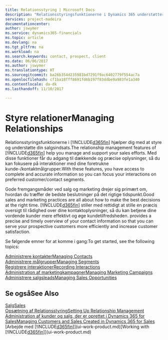 ```yaml
---
title: Relationsstyring | Microsoft Docs
description: "Relationsstyringsfunktionerne i Dynamics 365 understøtter din salgsindsats, og du kan få adgang til oplysninger om kontakter og kundeemner, så du kan betjene kunderne effektivt."
services: project-madeira
documentationcenter: 
author: jswymer
ms.service: dynamics365-financials
ms.topic: article
ms.devlang: na
ms.tgt_pltfrm: na
ms.workload: na
ms.search.keywords: contact, prospect, client
ms.date: 06/06/2017
ms.author: jswymer
ms.translationtype: HT
ms.sourcegitcommit: ba26b354d235981bd7291f9ac6402779f554ac7a
ms.openlocfilehash: cf1ba18fff8691fd6b197f83ddbe9a983fe1a340
ms.contentlocale: da-dk
ms.lasthandoff: 11/10/2017

---
```

# <a name="managing-relationships"></a><span data-ttu-id="1e821-103">Styre relationer</span><span class="sxs-lookup"><span data-stu-id="1e821-103">Managing Relationships</span></span>
<span data-ttu-id="1e821-104">Relationsstyringsfunktionerne i [!INCLUDE[d365fin](includes/d365fin_md.md)] hjælper dig med at styre og understøtte din salgsindsats.</span><span class="sxs-lookup"><span data-stu-id="1e821-104">The relationship management features of [!INCLUDE[d365fin](includes/d365fin_md.md)] help you manage and support your sales efforts.</span></span> <span data-ttu-id="1e821-105">Med disse funktioner får du adgang til dækkende og præcise oplysninger, så du kan fokusere på interaktioner med dine foretrukne kunde-/kontaktmålgrupper.</span><span class="sxs-lookup"><span data-stu-id="1e821-105">With these features, you have access to complete and accurate information so you can focus your interactions on preferred customer/contact segments.</span></span>

<span data-ttu-id="1e821-106">Gode fremgangsmåder ved salg og marketing drejer sig primært om, hvordan du træffer de bedste beslutninger på det rigtige tidspunkt.</span><span class="sxs-lookup"><span data-stu-id="1e821-106">Good sales and marketing practices are all about how to make the best decisions at the right time.</span></span> [!INCLUDE[d365fin](includes/d365fin_md.md)]<span data-ttu-id="1e821-107"> stiller med rettidigt at stille en præcis oversigt til rådighed over dine kontaktoplysninger, så du kan betjene dine vordende kunder mere effektivt og øge kundetilfredsheden.</span><span class="sxs-lookup"><span data-stu-id="1e821-107"> provides a precise and timely overview of your contact information so that you can serve your prospective customers more efficiently and increase customer satisfaction.</span></span>

<span data-ttu-id="1e821-108">Se følgende emner for at komme i gang:</span><span class="sxs-lookup"><span data-stu-id="1e821-108">To get started, see the following topics:</span></span>

[<span data-ttu-id="1e821-109">Administrere kontakter</span><span class="sxs-lookup"><span data-stu-id="1e821-109">Managing Contacts</span></span>](marketing-contacts.md)  
[<span data-ttu-id="1e821-110">Administrere målgrupper</span><span class="sxs-lookup"><span data-stu-id="1e821-110">Managing Segments</span></span>](marketing-segments.md)  
[<span data-ttu-id="1e821-111">Registrere interaktioner</span><span class="sxs-lookup"><span data-stu-id="1e821-111">Recording Interactions</span></span>](marketing-interactions.md)  
[<span data-ttu-id="1e821-112">Administration af marketingkampagner</span><span class="sxs-lookup"><span data-stu-id="1e821-112">Managing Marketing Campaigns</span></span>](marketing-campaigns.md)  
[<span data-ttu-id="1e821-113">Administrere salgsleads</span><span class="sxs-lookup"><span data-stu-id="1e821-113">Managing Sales Opportunities</span></span>](marketing-manage-sales-opportunities.md)

## <a name="see-also"></a><span data-ttu-id="1e821-114">Se også</span><span class="sxs-lookup"><span data-stu-id="1e821-114">See Also</span></span>
[<span data-ttu-id="1e821-115">Salg</span><span class="sxs-lookup"><span data-stu-id="1e821-115">Sales</span></span>](sales-manage-sales.md)  
[<span data-ttu-id="1e821-116">Opsætning af Relationsstyring</span><span class="sxs-lookup"><span data-stu-id="1e821-116">Setting Up Relationship Management</span></span>](marketing-setup-marketing.md)  
[<span data-ttu-id="1e821-117">Administration af kunder og salg, der er oprettet i Dynamics 365 for Sales</span><span class="sxs-lookup"><span data-stu-id="1e821-117">Managing Customers and Sales Created in Dynamics 365 for Sales</span></span>](marketing-integrate-dynamicscrm.md)  
<span data-ttu-id="1e821-118">[Arbejde med [!INCLUDE[d365fin](includes/d365fin_md.md)]](ui-work-product.md)</span><span class="sxs-lookup"><span data-stu-id="1e821-118">[Working with [!INCLUDE[d365fin](includes/d365fin_md.md)]](ui-work-product.md)</span></span>  

